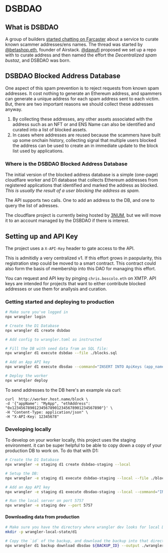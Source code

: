 # DSBDAO

## What is DSBDAO
A group of builders [started chatting on Farcaster](https://warpcast.com/boscolo.eth/0x05e69062) about a service to curate known scammer addresses/ens names. The thread was started by [@betashop.eth](https://warpcast.com/betashop.eth), founder of Airstack. [@dawufi](https://warpcast.com/dawufi) proposed we set up a repo with to curate address and then named the effort the *Decentralized spam bustaz*, and DSBDAO was born.

## DSBDAO Blocked Address Database
One aspect of this spam prevention is to reject requests from known spam addresses. It cost nothing to generate an Ethereum address, and spammers can generate a unique address for each spam address sent to each victim. But, there are two important reasons we should collect these addresses anyway.
 1. By collecting these addresses, any other assets associated with the address such as an NFT or and ENS Name can also be identified and curated into a list of blocked assets.
 2. In cases where addresses are reused because the scammers have built up some onchain history, collecting signal that multiple users blocked the address can be used to create an in immediate update to the block list used by applications.

### Where is the DSBDAO Blocked Address Database
The initial version of the blocked address database is a simple (one-page) cloudflare worker and D1 database that collects Ethereum addresses from registered applications that identified and marked the address as blocked. *This is usually the result of a user blocking the address as spam.*

The API supports two calls. One to add an address to the DB, and one to query the list of adresses.

The cloudflare project is currently being hosted by [3NUM](https://3num.co), but we will move it to an account managed by the DSBDAO if there is interest.

## Setting up and API Key
The project uses a `X-API-Key` header to gate access to the API. 

This is admitidly a very centralized v1. If this effort grows in paopularity, this registration step could be moved to a smart contract. This contract could also form the basis of membership into this DAO for managing this effort.

You can request and API key by pinging `chris.boscolo.eth` on XMTP. API keys are intended for projects that want to either contribute blocked addresses or use them for anallysis and curation. 

### Getting started and deploying to production

```sh
# Make sure you've logged in
npx wrangler login

# Create the D1 Database
npx wrangler d1 create dsbdao

# Add config to wrangler.toml as instructed

# Fill the DB with seed data from an SQL file:
npx wrangler d1 execute dsbdao --file ./blocks.sql

# Add an App API key
npx wrangler d1 execute dbsdao --command="INSERT INTO ApiKeys (app_name,api_key) VALUES ('3NUM','0x1234123ab1234123ab1234123ab1234123ab')"

# Deploy the worker
npx wrangler deploy
```

To send addresses to the DB here's an example via curl:
```
curl  http://worker.host.name/block \
-d '{"appName": "MyApp", "ethAddress": "0x1234567890123456789012345678901234567890"}' \
-H "Content-Type: application/json" \
-H "X-API-Key: 12345678"
```

### Developing locally

To develop on your worker locally, this project uses the staging environment.
 it can be super helpful to be able to copy down a copy of your production DB to work on. To do that with D1:

```sh
# Create the D1 Database
npx wrangler -e staging d1 create dsbdao-staging --local

# Setup the DB:
npx wrangler -e staging d1 execute dsbdao-staging --local --file ./blocks.sql

# Add an App API key
npx wrangler -e staging d1 execute dbsdao-staging --local --command="INSERT INTO ApiKeys (app_name,api_key) VALUES ('MyApp','12345678')"

# Run the local server on port 5757
npx wrangler -e staging dev --port 5757
```

#### Downloading data from production
```sh
# Make sure you have the directory where wrangler dev looks for local D1
mkdir -p wrangler-local-state/d1

# Copy the `id` of the backup, and download the backup into that directory
npx wrangler d1 backup download dbsdao ${BACKUP_ID} --output ./wrangler-local-state/d1/DB.sqlite3
```
